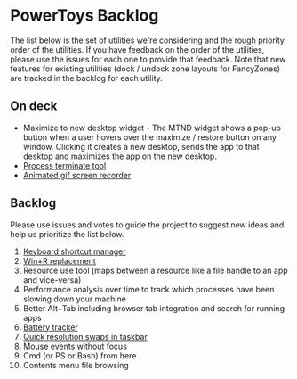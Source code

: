 # PowerToys Backlog

The list below is the set of utilities we're considering and the rough priority order of the utilities.  If you have feedback on the order of the utilities, please use the issues for each one to provide that feedback.  Note that new features for existing utilities (dock / undock zone layouts for FancyZones) are tracked in the backlog for each utility.

## On deck

* Maximize to new desktop widget - The MTND widget shows a pop-up button when a user hovers over the maximize / restore button on any window.  Clicking it creates a new desktop, sends the app to that desktop and maximizes the app on the new desktop.
* [Process terminate tool](https://github.com/indierawk2k2/PowerToys-1/blob/master/specs/Terminate%20Spec.md)
* [Animated gif screen recorder](https://github.com/indierawk2k2/PowerToys-1/blob/master/specs/GIF%20Maker%20Spec.md)

## Backlog

Please use issues and votes to guide the project to suggest new ideas and help us prioritize the list below.

1. [Keyboard shortcut manager](https://github.com/microsoft/PowerToys/issues/6)
2. [Win+R replacement](https://github.com/microsoft/PowerToys/issues/44)
3. Resource use tool (maps between a resource like a file handle to an app and vice-versa)
4. Performance analysis over time to track which processes have been slowing down your machine
5. Better Alt+Tab including browser tab integration and search for running apps
6. [Battery tracker](https://github.com/microsoft/PowerToys/issues/7)
7. [Quick resolution swaps in taskbar](https://github.com/microsoft/PowerToys/issues/27)
8. Mouse events without focus
9. Cmd (or PS or Bash) from here
10. Contents menu file browsing

